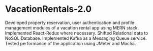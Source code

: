 # VacationRentals-2.0
Developed property reservation, user authentication and profile management modules of a vacation rental app using MERN stack. Implemented React-Redux where necessary. Shifted Relational data to NoSQL Database. Implemented Kafka as a Messaging Queue service. Tested performance of the application using JMeter and Mocha. 
